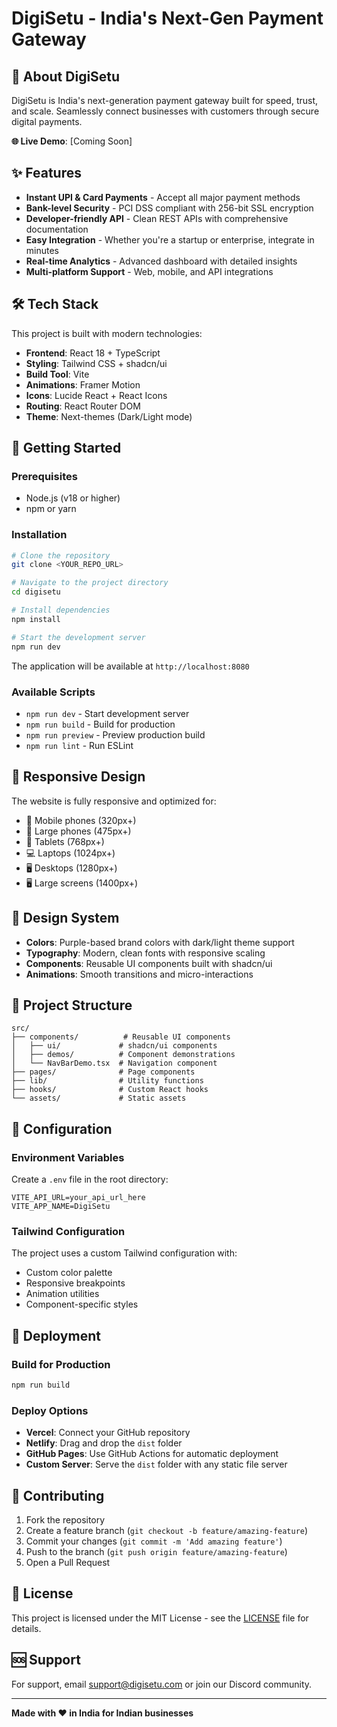 # DigiSetu - India's Next-Gen Payment Gateway

## 🚀 About DigiSetu

DigiSetu is India's next-generation payment gateway built for speed, trust, and scale. Seamlessly connect businesses with customers through secure digital payments.

**🌐 Live Demo**: [Coming Soon]

## ✨ Features

- **Instant UPI & Card Payments** - Accept all major payment methods
- **Bank-level Security** - PCI DSS compliant with 256-bit SSL encryption
- **Developer-friendly API** - Clean REST APIs with comprehensive documentation
- **Easy Integration** - Whether you're a startup or enterprise, integrate in minutes
- **Real-time Analytics** - Advanced dashboard with detailed insights
- **Multi-platform Support** - Web, mobile, and API integrations

## 🛠️ Tech Stack

This project is built with modern technologies:

- **Frontend**: React 18 + TypeScript
- **Styling**: Tailwind CSS + shadcn/ui
- **Build Tool**: Vite
- **Animations**: Framer Motion
- **Icons**: Lucide React + React Icons
- **Routing**: React Router DOM
- **Theme**: Next-themes (Dark/Light mode)

## 🚀 Getting Started

### Prerequisites

- Node.js (v18 or higher)
- npm or yarn

### Installation

```bash
# Clone the repository
git clone <YOUR_REPO_URL>

# Navigate to the project directory
cd digisetu

# Install dependencies
npm install

# Start the development server
npm run dev
```

The application will be available at `http://localhost:8080`

### Available Scripts

- `npm run dev` - Start development server
- `npm run build` - Build for production
- `npm run preview` - Preview production build
- `npm run lint` - Run ESLint

## 📱 Responsive Design

The website is fully responsive and optimized for:
- 📱 Mobile phones (320px+)
- 📱 Large phones (475px+)
- 📱 Tablets (768px+)
- 💻 Laptops (1024px+)
- 🖥️ Desktops (1280px+)
- 🖥️ Large screens (1400px+)

## 🎨 Design System

- **Colors**: Purple-based brand colors with dark/light theme support
- **Typography**: Modern, clean fonts with responsive scaling
- **Components**: Reusable UI components built with shadcn/ui
- **Animations**: Smooth transitions and micro-interactions

## 📁 Project Structure

```
src/
├── components/          # Reusable UI components
│   ├── ui/             # shadcn/ui components
│   ├── demos/          # Component demonstrations
│   └── NavBarDemo.tsx  # Navigation component
├── pages/              # Page components
├── lib/                # Utility functions
├── hooks/              # Custom React hooks
└── assets/             # Static assets
```

## 🔧 Configuration

### Environment Variables

Create a `.env` file in the root directory:

```env
VITE_API_URL=your_api_url_here
VITE_APP_NAME=DigiSetu
```

### Tailwind Configuration

The project uses a custom Tailwind configuration with:
- Custom color palette
- Responsive breakpoints
- Animation utilities
- Component-specific styles

## 🚀 Deployment

### Build for Production

```bash
npm run build
```

### Deploy Options

- **Vercel**: Connect your GitHub repository
- **Netlify**: Drag and drop the `dist` folder
- **GitHub Pages**: Use GitHub Actions for automatic deployment
- **Custom Server**: Serve the `dist` folder with any static file server

## 🤝 Contributing

1. Fork the repository
2. Create a feature branch (`git checkout -b feature/amazing-feature`)
3. Commit your changes (`git commit -m 'Add amazing feature'`)
4. Push to the branch (`git push origin feature/amazing-feature`)
5. Open a Pull Request

## 📄 License

This project is licensed under the MIT License - see the [LICENSE](LICENSE) file for details.

## 🆘 Support

For support, email support@digisetu.com or join our Discord community.

---

**Made with ❤️ in India for Indian businesses**